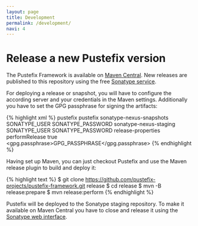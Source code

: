 ```yaml
---
layout: page
title: Development 
permalink: /development/
navi: 4
---
```


Release a new Pustefix version
==============================

The Pustefix Framework is available on [Maven Central](https://repo1.maven.org/maven2/org/pustefixframework/). New releases are published to this repository using
the free [Sonatype service](http://central.sonatype.org/).

For deploying a release or snapshot, you will have to configure the according server and your credentials in the Maven settings. Additionally you have to set the
GPG passphrase for signing the artifacts:

{% highlight xml %}
<settings>
  <servers>
    <server>
      <id>pustefix</id>
      <username>pustefix</username>
    </server>
    <server>
      <id>sonatype-nexus-snapshots</id>
      <username>SONATYPE_USER</username>
      <password>SONATYPE_PASSWORD</password>
    </server>
    <server>
      <id>sonatype-nexus-staging</id>
      <username>SONATYPE_USER</username>
      <password>SONATYPE_PASSWORD</password>
    </server>
  </servers>
  <profiles>
    <profile>
      <id>release-properties</id>
      <activation>
        <property>
          <name>performRelease</name>
          <value>true</value>
        </property>
      </activation>
      <properties>                                                   
        <gpg.passphrase>GPG_PASSPHRASE</gpg.passphrase>
      </properties>
    </profile>
  </profiles>
</settings>
{% endhighlight %}

Having set up Maven, you can just checkout Pustefix and use the Maven release plugin to build and deploy it:

{% highlight text %}
$ git clone https://github.com/pustefix-projects/pustefix-framework.git release
$ cd release
$ mvn -B release:prepare
$ mvn release:perform
{% endhighlight %}

Pustefix will be deployed to the Sonatype staging repository. To make it available on Maven Central you have
to close and release it using the [Sonatype web interface](https://oss.sonatype.org/index.html#stagingRepositories).


